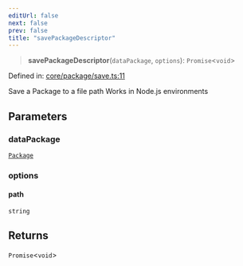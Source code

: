 ```yaml
---
editUrl: false
next: false
prev: false
title: "savePackageDescriptor"
---
```


> **savePackageDescriptor**(`dataPackage`, `options`): `Promise`\<`void`\>

Defined in: [core/package/save.ts:11](https://github.com/datisthq/dpkit/blob/7a3ebb9422265a09d2e84e0952d10e0101139f80/core/package/save.ts#L11)

Save a Package to a file path
Works in Node.js environments

## Parameters

### dataPackage

[`Package`](/reference/_dpkit/core/package/)

### options

#### path

`string`

## Returns

`Promise`\<`void`\>

